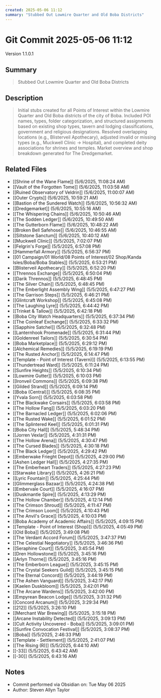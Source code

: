 ```yaml
---
created: 2025-05-06 11:12
summary: "Stubbed Out Lowmire Quarter and Old Boba Districts"
---
```


# Git Commit 2025-05-06 11:12

Version 1.1.0.1

## Summary
> Stubbed Out Lowmire Quarter and Old Boba Districts

## Description
> Initial stubs created for all Points of Interest within the Lowmire Quarter and Old Boba districts of the city of Boba. Included POI names, types, folder categorization, and structured assignments based on existing shop types, tavern and lodging classifications, government and religious designations. Resolved overlapping locations (e.g., Blisterveil Apothecary), adjusted invalid or missing types (e.g., Muckwell Clinic → Hospital), and completed deity associations for shrines and temples. Market overview and shop breakdown generated for The Dredgemarket.

## Related Files
- [[Shrine of the Wane Flame]] (5/6/2025, 11:08:24 AM)
- [[Vault of the Forgotten Tome]] (5/6/2025, 11:03:58 AM)
- [[Ruined Observatory of Veldrin]] (5/6/2025, 11:00:07 AM)
- [[Outer Crypts]] (5/6/2025, 10:59:21 AM)
- [[Bastion of the Sundered Watch]] (5/6/2025, 10:56:32 AM)
- [[Dredgemarket]] (5/6/2025, 10:55:16 AM)
- [[The Whispering Chains]] (5/6/2025, 10:50:46 AM)
- [[The Sodden Ledger]] (5/6/2025, 10:49:50 AM)
- [[The Gutterborn Flame]] (5/6/2025, 10:48:22 AM)
- [[Broken Bell Safehose]] (5/6/2025, 10:46:55 AM)
- [[Siltstone Sanctum]] (5/6/2025, 10:40:12 AM)
- [[Muckwell Clinic]] (5/5/2025, 7:02:07 PM)
- [[Felgrin's Forge]] (5/5/2025, 6:57:08 PM)
- [[Hammerfall Armory]] (5/5/2025, 6:56:37 PM)
- [[01 Campaign/01 World/08 Points of Interest/02 Shop/Kanda Isles/Boba/Boba Stables]] (5/5/2025, 6:53:21 PM)
- [[Blisterveil Apothecary]] (5/5/2025, 6:52:20 PM)
- [[Thrennos Exchange]] (5/5/2025, 6:50:04 PM)
- [[Darik Thrennos]] (5/5/2025, 6:48:45 PM)
- [[The Silver Chain]] (5/5/2025, 6:48:45 PM)
- [[The  Emberlight Assembly Wing]] (5/5/2025, 6:47:27 PM)
- [[The Garrison Steps]] (5/5/2025, 6:46:21 PM)
- [[Glintcraft Workshop]] (5/5/2025, 6:45:08 PM)
- [[The Laughing Lyre]] (5/5/2025, 6:44:42 PM)
- [[Trinket & Tallow]] (5/5/2025, 6:42:18 PM)
- [[Boba City Watch Headquarters]] (5/5/2025, 6:37:34 PM)
- [[The Coinleaf Exchange]] (5/5/2025, 6:33:32 PM)
- [[Sapphire Satchel]] (5/5/2025, 6:32:48 PM)
- [[Lanternhook Promenade]] (5/5/2025, 6:31:44 PM)
- [[Goldenreel Tailors]] (5/5/2025, 6:30:54 PM)
- [[Boba Marketplace]] (5/5/2025, 6:29:12 PM)
- [[Alchemical Remedies]] (5/5/2025, 6:19:19 PM)
- [[The Rusted Anchor]] (5/5/2025, 6:14:47 PM)
- [[Template - Point of Interest (Tavern)]] (5/5/2025, 6:13:55 PM)
- [[Thundertread Ward]] (5/5/2025, 6:11:24 PM)
- [[Sunfire Heights]] (5/5/2025, 6:10:34 PM)
- [[Lowmire Gutter]] (5/5/2025, 6:10:03 PM)
- [[Ironveil Commons]] (5/5/2025, 6:09:38 PM)
- [[Gilded Strand]] (5/5/2025, 6:09:14 PM)
- [[Boba (Central)]] (5/5/2025, 6:08:35 PM)
- [[Yvala Sorn]] (5/5/2025, 6:03:58 PM)
- [[The Blackwake Corsairs]] (5/5/2025, 6:03:58 PM)
- [[The Hollow Fang]] (5/5/2025, 6:03:20 PM)
- [[The Barnacled Ledger]] (5/5/2025, 6:02:06 PM)
- [[The Rusted Wake]] (5/5/2025, 6:01:52 PM)
- [[The Splintered Keel]] (5/5/2025, 6:01:31 PM)
- [[Boba City Hall]] (5/5/2025, 5:48:34 PM)
- [[Jorren Vexlar]] (5/5/2025, 4:31:31 PM)
- [[The Hollow Arena]] (5/5/2025, 4:30:47 PM)
- [[The Cursed Blades]] (5/5/2025, 4:30:18 PM)
- [[The Black Ledger]] (5/5/2025, 4:29:42 PM)
- [[Emberwake Frieght Depot]] (5/5/2025, 4:29:00 PM)
- [[Ashen Ledger Hall]] (5/5/2025, 4:27:35 PM)
- [[The Emberheart Traders]] (5/5/2025, 4:27:23 PM)
- [[Starwake Library]] (5/5/2025, 4:26:21 PM)
- [[Lyric Fountain]] (5/5/2025, 4:25:44 PM)
- [[Glimmerglass Bazaar]] (5/5/2025, 4:24:38 PM)
- [[Embervale Court]] (5/5/2025, 4:16:07 PM)
- [[Duskmantle Spire]] (5/5/2025, 4:13:29 PM)
- [[The Hollow Chamber]] (5/5/2025, 4:12:14 PM)
- [[The Crimson Shroud]] (5/5/2025, 4:11:47 PM)
- [[The Crimson Loom]] (5/5/2025, 4:10:43 PM)
- [[The Anvil's Grace]] (5/5/2025, 4:10:03 PM)
- [[Boba Academy of Academic Affairs]] (5/5/2025, 4:09:15 PM)
- [[Template - Point of Interest (Shop)]] (5/5/2025, 4:05:49 PM)
- [[Old Boba]] (5/5/2025, 3:49:08 PM)
- [[The Verdant Accord Forum]] (5/5/2025, 3:47:37 PM)
- [[The Celestial Negotiatory]] (5/5/2025, 3:46:36 PM)
- [[Seraphine Court]] (5/5/2025, 3:45:54 PM)
- [[Dren Hollowstone]] (5/5/2025, 3:45:16 PM)
- [[Arlyn Thorne]] (5/5/2025, 3:45:16 PM)
- [[The Emberborn League]] (5/5/2025, 3:45:15 PM)
- [[The Crystal Seekers Guild]] (5/5/2025, 3:45:15 PM)
- [[The Eternal Concord]] (5/5/2025, 3:44:19 PM)
- [[The Ashen Vanguard]] (5/5/2025, 3:42:17 PM)
- [[Kaelen Duskbloom]] (5/5/2025, 3:42:01 PM)
- [[The Arcane Wardens]] (5/5/2025, 3:42:00 PM)
- [[Empyrean Beacon Lodge]] (5/5/2025, 3:31:32 PM)
- [[Concord Arcanum]] (5/5/2025, 3:29:34 PM)
- [[212]] (5/5/2025, 3:26:10 PM)
- [[Merchant War Brewing]] (5/5/2025, 3:15:18 PM)
- [[Arcane Instability Detected]] (5/5/2025, 3:09:13 PM)
- [[Cult Activity Uncovered - Boba]] (5/5/2025, 3:09:01 PM)
- [[Sunfire Convocation Festival]] (5/5/2025, 3:08:37 PM)
- [[Boba]] (5/5/2025, 2:46:33 PM)
- [[Template - Settlement]] (5/5/2025, 2:41:07 PM)
- [[The Rising (R)]] (5/5/2025, 6:44:10 AM)
- [[-33]] (5/5/2025, 6:43:42 AM)
- [[-30]] (5/5/2025, 6:43:16 AM)

## Notes
- Commit performed via Obsidian on: Tue May 06 2025
- Author: Steven Allyn Taylor


